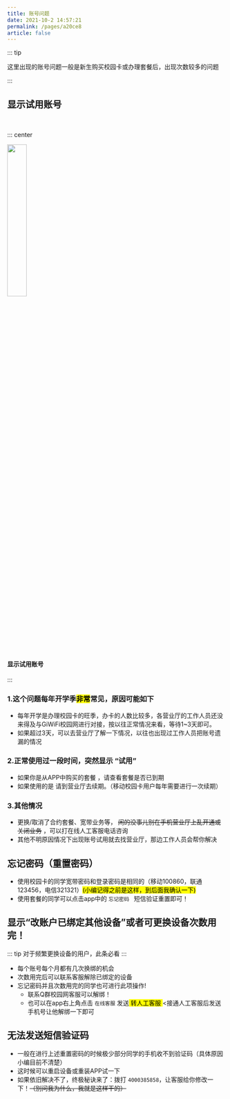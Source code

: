 ```yaml
---
title: 账号问题
date: 2021-10-2 14:57:21
permalink: /pages/a20ce8
article: false
---
```


::: tip 

这里出现的账号问题一般是新生购买校园卡或办理套餐后，出现次数较多的问题

:::

## 显示试用账号

<br>

::: center

<img src="https://image.gaoajia.com/2021/10/10/0bcff703343fa.png"  style="width:30%;">

#### 显示试用账号
:::

### 1.这个问题每年开学季<mark>非常</mark>常见，原因可能如下
  
- 每年开学是办理校园卡的旺季，办卡的人数比较多，各营业厅的工作人员还没来得及与GiWiFi校园网进行对接，按以往正常情况来看，等待1~3天即可。
- 如果超过3天，可以去营业厅了解一下情况，以往也出现过工作人员把账号遗漏的情况
 
### 2.正常使用过一段时间，突然显示 “试用” 

- 如果你是从APP中购买的套餐 <Badge text="套餐用户" /> ，请查看套餐是否已到期
- 如果使用的是 <Badge text="校园卡" type="error" vertical="middle" /> 请到营业厅去续期。（移动校园卡用户每年需要进行一次续期）

### 3.其他情况

- <Badge text="校园卡用户" vertical="middle" />更换/取消了合约套餐、宽带业务等，
  ~~闲的没事儿别在手机营业厅上乱开通或关闭业务~~  ，可以打在线人工客服电话咨询
- 其他不明原因情况下出现账号试用就去找营业厅，那边工作人员会帮你解决


## 忘记密码（重置密码）

- 使用校园卡的同学宽带密码和登录密码是相同的（移动100860，联通123456，电信321321）<mark>(小编记得之前是这样，到后面我确认一下)</mark>
- 使用套餐的同学可以点击app中的 ``忘记密码 `` 短信验证重置即可！


## 显示“改账户已绑定其他设备”或者可更换设备次数用完！

::: tip 
对于频繁更换设备的用户，此条必看
:::

- 每个账号每个月都有几次换绑的机会
- 次数用完后可以联系客服解除已绑定的设备
- 忘记密码并且次数用完的同学也可进行此项操作!
   - 联系Q群校园网客服可以解绑！
   - 也可以在app右上角点击 ` 在线客服 ` 发送<mark> 转人工客服 </mark><接通人工客服后发送手机号让他解绑一下即可


## 无法发送短信验证码


- 一般在进行上述重置密码的时候极少部分同学的手机收不到验证码（具体原因小编目前不清楚）
- 这时候可以重启设备或重装APP试一下
- 如果依旧解决不了，终极秘诀来了：拨打 `4000385858`，让客服给你修改一下！~~（别问我为什么，我就是这样干的）~~
